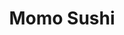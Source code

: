 ---
layout: place
title: "Momo Sushi"
permalink: /new-york/brooklyn/momo-sushi.html
stateAbbr: NY
stateName: New York
cityName: Brooklyn
seo:
  name: "Momo Sushi"
  type: Restaurant
  links: https://www.momosushibrooklyn.com/
description: "Momo Sushi serves delicious sushi in Brooklyn, New York. Try fresh Japanese dishes for a great dining experience. "
place_id: ChIJlac2emFbwokRVv6A4pREVmE
photos:
  - name: >-
      places/ChIJlac2emFbwokRVv6A4pREVmE/photos/AeeoHcLXgvyuSLbTULyjzNyB_EsfI8mVZWPdybjrsqZgPDnMkuULgfsvfGqlwZ54LIVSJY7sRAxa4cDFQloRi2mqPVYYgJCZxCMic9V12vq51IT-HXRFkYEwW2jVmyAPDnSpTcMScJFHWbULdI2jSz2tYTgjTZ_-xEr9rYipAZCikcFQPMSfeyGB-9PzEqs-oV2CG7aQI5Ij2ptcfli1IBiusp7x5j8m9OGHOiRU5Tb_ZWIEnszMGFNHZ2y4hgzFtU9ynazlc6vtHOdA8hmyDCXcaBuNSwzSbPJRTVMYlhUPmX_yhM4L6sFcsyUpXbesAuk0yPcFzaOLwbzmsEFsKQYnMqAFuq10BE4WJo7jZAfR83-bYp9pXygsxfZi_ufskeI8j4i7xCqO65s6rSpY0hmGc2BpXgUrrYzzG--4p-gLsV4X6t2O
    widthPx: 1666
    heightPx: 2268
    authorAttributions:
      - displayName: Styx Latté
        uri: https://maps.google.com/maps/contrib/111230331089556613789
        photoUri: >-
          https://lh3.googleusercontent.com/a-/ALV-UjUF8AT6MYAX599BZEtqIBj-yc8yPtDyjjssV8VbD01iGD3PgNRd=s100-p-k-no-mo
    flagContentUri: >-
      https://www.google.com/local/imagery/report/?cb_client=maps_api_places.places_api&image_key=!1e10!2sCIHM0ogKEICAgID1nICtqAE&hl=en-US
    googleMapsUri: >-
      https://www.google.com/maps/place//data=!3m4!1e2!3m2!1sCIHM0ogKEICAgID1nICtqAE!2e10!4m2!3m1!1s0x89c25b617a36a795:0x61564494e280fe56
  - name: >-
      places/ChIJlac2emFbwokRVv6A4pREVmE/photos/AeeoHcJKZXmDld5O-2rGcpx1KtM_AsIrR8yLmqj8xHWwfgsU3twhWUXiNwQCBhxnxBxiOBCcDXOjVUoBj8yQW3mwmIk9vHjKK0zre41qmNKKn-a0HQ3ntOibAJLINGigly_QbfdH8-sH6gBtgLLxBs6vplwpLgbg5gF7hLoJ-CYc8SKEy-C95cGdvVQXtdMO3b3qN1k9ki3RZwoWBgU-RWN-6cwGZ9J8O4BB3U8x7WVMqgZBepDdrpYHqu8dcJL0aUFcopxe-dU-PTGnqOnirlxP_g5wpTQnY6o1fpuCtqf_LnSMSA
    widthPx: 3024
    heightPx: 4032
    authorAttributions:
      - displayName: Momo Sushi
        uri: https://maps.google.com/maps/contrib/113773648790794730828
        photoUri: >-
          https://lh3.googleusercontent.com/a-/ALV-UjVN3bJny_vb-fkzyCoDGEGx6U4c1CKAl7RcTXiFLgdYF65v9sg=s100-p-k-no-mo
    flagContentUri: >-
      https://www.google.com/local/imagery/report/?cb_client=maps_api_places.places_api&image_key=!1e10!2sAF1QipPcgcwMuLajIuYp2ZT19ofBSgzsMtaYLQVU2nyv&hl=en-US
    googleMapsUri: >-
      https://www.google.com/maps/place//data=!3m4!1e2!3m2!1sAF1QipPcgcwMuLajIuYp2ZT19ofBSgzsMtaYLQVU2nyv!2e10!4m2!3m1!1s0x89c25b617a36a795:0x61564494e280fe56
  - name: >-
      places/ChIJlac2emFbwokRVv6A4pREVmE/photos/AeeoHcLyfZrLmeFnYZYaAUScVvSTcsHvWD1ByeXH7xq4J-tcYQwGKFJr6zaLm5Iw6OffXKadlr6g-6vXBbgUXiUO0iz9A0B3zRDn7SiKSLZKTgiv9em8UNwevaiXP6pJlXpn3i0f0pRuNOazTQk5dVn9V5Wnxm676q0VijqXDkIO-UnmMQ4J2n2EYMfRtOfKO0WFuq3jx9O3Q6szgg9E0EDkip0BeUDDG_4Y1dGufUha0TJsQSAqIAyQ9UoJnD24VOc6mVqFjSglAQ4zYtCmH4QaO8qel3KyoNqdTrViVN5CXPB_3g
    widthPx: 3024
    heightPx: 4032
    authorAttributions:
      - displayName: Momo Sushi
        uri: https://maps.google.com/maps/contrib/113773648790794730828
        photoUri: >-
          https://lh3.googleusercontent.com/a-/ALV-UjVN3bJny_vb-fkzyCoDGEGx6U4c1CKAl7RcTXiFLgdYF65v9sg=s100-p-k-no-mo
    flagContentUri: >-
      https://www.google.com/local/imagery/report/?cb_client=maps_api_places.places_api&image_key=!1e10!2sAF1QipNvb_MNoMf9-XHFeCl8QX6HGQFlNW0u2R9ilu1m&hl=en-US
    googleMapsUri: >-
      https://www.google.com/maps/place//data=!3m4!1e2!3m2!1sAF1QipNvb_MNoMf9-XHFeCl8QX6HGQFlNW0u2R9ilu1m!2e10!4m2!3m1!1s0x89c25b617a36a795:0x61564494e280fe56
  - name: >-
      places/ChIJlac2emFbwokRVv6A4pREVmE/photos/AeeoHcKePRFPTC6YfoBLsQAqpYCbEWGaiqX_LXMT0CL9TuP8Bg2CVXN3LBwPOMSHToU9ZjhY9DB4tr12_Ju0fMll43onJFkezamNfdcUiH3d8uUIGXxvPLbFzi4t80a6raco3s-5iuOgopVBhP3G11XrIoG3uaZhMr6Tb5-wD48IpLtn5ZTXwNNE-ksazfzJw4i2uLl09Fm83BhUjcpnP2HXnzxFAtlUVRHWaVZoCWHOMvV3yfOi0SGjYcuNNvEmgUJmvnc-7WPFFPLwxlr4bIJC0hb_Qr_c9ocJYwrHw__GPGLin9Ep71ZctNUGrlgFO9ecNLC3X8-r08HgBhJebTOO4EDYO1iAyXGtBqqwoT63hO06Oi9J9_M6cwWMlrvEbQUoWX9LKtKZcAqpsQdhXKc_rZBurQo8Iher6MT5wvsq_4s
    widthPx: 3000
    heightPx: 4000
    authorAttributions:
      - displayName: amy wang
        uri: https://maps.google.com/maps/contrib/114138139729034471469
        photoUri: >-
          https://lh3.googleusercontent.com/a-/ALV-UjUVe8xZVi0hzO-Vz1XigxL6OK0upUY4j8kg_yKX5VpDe-qtrFw=s100-p-k-no-mo
    flagContentUri: >-
      https://www.google.com/local/imagery/report/?cb_client=maps_api_places.places_api&image_key=!1e10!2sCIHM0ogKEICAgIDH_eCaXA&hl=en-US
    googleMapsUri: >-
      https://www.google.com/maps/place//data=!3m4!1e2!3m2!1sCIHM0ogKEICAgIDH_eCaXA!2e10!4m2!3m1!1s0x89c25b617a36a795:0x61564494e280fe56
  - name: >-
      places/ChIJlac2emFbwokRVv6A4pREVmE/photos/AeeoHcL46pPQ9AFqznDzlpjtSq3SJ7SF9yygY-1jnwRH2QMyoFqts0PajRxQFHj0TtiETNH42EeI3BvoLtpWRIkWzk2nigAdLybdMW_rPaFBSm89mi1dcYyjR7jDmL7xVPpyIDG8Pd3iy1hnfm2Ws3x_crRkBvqG33Qg981-wHac5nwiw6qj8vRrp4k4ZYr8vnBTKuNRari2PpNsa4dgi-s7alMJ7BHr1213vzxdveweV8Y8Wr-86_13ETlFQzw9NxLAU0tR-wtKImL6WyFbYbnUKC22ubM4Uqg42S7n5sa7JzlNgfuLylzP4saQcnAOB6WVAhQpp15y_cLI_70uIsJGOENlPPoSKQ8EaGPGQJeh8kYslGzzqsbLQF0JWxTCBEudhBbeMHYx2XjLITyha_fQYuObeqfDCZw3KUuDgnrfCYE
    widthPx: 3000
    heightPx: 4000
    authorAttributions:
      - displayName: amy wang
        uri: https://maps.google.com/maps/contrib/114138139729034471469
        photoUri: >-
          https://lh3.googleusercontent.com/a-/ALV-UjUVe8xZVi0hzO-Vz1XigxL6OK0upUY4j8kg_yKX5VpDe-qtrFw=s100-p-k-no-mo
    flagContentUri: >-
      https://www.google.com/local/imagery/report/?cb_client=maps_api_places.places_api&image_key=!1e10!2sCIHM0ogKEICAgIDH_eCyEw&hl=en-US
    googleMapsUri: >-
      https://www.google.com/maps/place//data=!3m4!1e2!3m2!1sCIHM0ogKEICAgIDH_eCyEw!2e10!4m2!3m1!1s0x89c25b617a36a795:0x61564494e280fe56
  - name: >-
      places/ChIJlac2emFbwokRVv6A4pREVmE/photos/AeeoHcKGHxaBoewH0FtU5ukd6r7DK-Q-q5-2hHrOmmWjouiYDIcjd-gYeCkIeZXUgUmEam5fUcrXSaGVidwqDLjqG6J-uNSe9br7_rZo_-6SFL3fjgPe8qfz4tWZbYFoWlZr0BcTW47pRFza0a_GLi8OhlHp349Cn7TjFRU8l7BuKUlYkBENafqkUBJnMDDFDcohtgdsfT-AIiZU9yYoF2XaVtvrMk0I7MWB6kDZDejfUz5XistrYlWtn6wSQXxdSiv-PLIcbPpjrtl0GGoRo9d0D_1lKkg1kSLQoz3_4S0fcAxtY9oNPuALiIarv44NEKGoVS8eZCHDkny7C4mLzsWk0fkZ3XHWHBS5m3pmDty4IeJUbonar59qaYFSnsfOkGOtow5MEr16QlS1jx51DNznBR9AtzVtbgYpT-aVKfrqkQI
    widthPx: 3600
    heightPx: 4800
    authorAttributions:
      - displayName: Amy Wang
        uri: https://maps.google.com/maps/contrib/117696971510427608440
        photoUri: >-
          https://lh3.googleusercontent.com/a/ACg8ocLviEjwe-PWPUmpgiT1Maq2CXBPirpHB6ow_ynPGxo2eRivfg=s100-p-k-no-mo
    flagContentUri: >-
      https://www.google.com/local/imagery/report/?cb_client=maps_api_places.places_api&image_key=!1e10!2sCIHM0ogKEICAgIDHhvm6Ow&hl=en-US
    googleMapsUri: >-
      https://www.google.com/maps/place//data=!3m4!1e2!3m2!1sCIHM0ogKEICAgIDHhvm6Ow!2e10!4m2!3m1!1s0x89c25b617a36a795:0x61564494e280fe56
  - name: >-
      places/ChIJlac2emFbwokRVv6A4pREVmE/photos/AeeoHcLpTLE9o42-XN8KmvoPvG41tNi_S_SY8sAsSD7aOF8LJC8E0BpMd0n-RqriXrC4fDpMzFEmuJ1Sg48Q_aaq4UGuRCCKHEYlzzWjYPRr7AYOrh6QHVyW_qQ14c1rSg-ORJ3V2d5Mz65pw1Q39TEEqJoOoWKkXAUW58VJwWi6LQO--3HD1vRPIF6DuW2MZBW6mgooabN97PpBTTNv0IjBHgHtfDyUDsCoIUdtW-feXqKKbrucFKwlOBwv-hnhrME8h4_P6YUMXcl6lsOQ-1kOze9ckByr2oxunfNC663H9_mo2ix4Dc57YTFfPDX9LJ2RY7Bo40MB6zASEYzXG6gXhYmk7vbmqCK2JIefSl98LuFFjyP3l-TI0Mq29NhTTMNg8hnyGORNHt8vGwHO88Jv4-jGOGiUumAf9zV2XDub7hrY2A
    widthPx: 3600
    heightPx: 4800
    authorAttributions:
      - displayName: amy wang
        uri: https://maps.google.com/maps/contrib/114138139729034471469
        photoUri: >-
          https://lh3.googleusercontent.com/a-/ALV-UjUVe8xZVi0hzO-Vz1XigxL6OK0upUY4j8kg_yKX5VpDe-qtrFw=s100-p-k-no-mo
    flagContentUri: >-
      https://www.google.com/local/imagery/report/?cb_client=maps_api_places.places_api&image_key=!1e10!2sCIHM0ogKEICAgID3spesfA&hl=en-US
    googleMapsUri: >-
      https://www.google.com/maps/place//data=!3m4!1e2!3m2!1sCIHM0ogKEICAgID3spesfA!2e10!4m2!3m1!1s0x89c25b617a36a795:0x61564494e280fe56
  - name: >-
      places/ChIJlac2emFbwokRVv6A4pREVmE/photos/AeeoHcKsytJ8VOFPwkuj64nmIgXKX2-HWa_RTc2vmeP0vxUszF7lL-REzzjbf8-XBaU_BnxDL-5qurT6uv7oQviI9F0IWiAoLVGfNpfNbA6JOPLxy_yTuJvh-feg_5gXPCVEaYXNIya5rlKqn8Zra9tPwAdMqJB_CAqNHDETTRsuEy3Mb05FSMhba_WVWuL75oX2tG6hX5ouDmzYHUhjqgUfjdlkveEMIFs_UAb1skf4bBa2ScKVnsxQ-7xxIyaK1BaOgK4lGhFW7_fOiSWHB0pmUI3lgxrp2S8nHDE3Yz_7hexJPj2rvEqT7v6mt61umQxrLoBcVujovkqgx1oTs4hJ5Rbe6QgFnnUxRUYogEPbvHBdMYWKWsgL6KllsWxDAlvif4Za-hU5nqYdKL0Ls93ZOUWon6doK5r36zFfPGxBoxZIdw
    widthPx: 3000
    heightPx: 4000
    authorAttributions:
      - displayName: amy wang
        uri: https://maps.google.com/maps/contrib/114138139729034471469
        photoUri: >-
          https://lh3.googleusercontent.com/a-/ALV-UjUVe8xZVi0hzO-Vz1XigxL6OK0upUY4j8kg_yKX5VpDe-qtrFw=s100-p-k-no-mo
    flagContentUri: >-
      https://www.google.com/local/imagery/report/?cb_client=maps_api_places.places_api&image_key=!1e10!2sCIHM0ogKEICAgIDH_ciwTA&hl=en-US
    googleMapsUri: >-
      https://www.google.com/maps/place//data=!3m4!1e2!3m2!1sCIHM0ogKEICAgIDH_ciwTA!2e10!4m2!3m1!1s0x89c25b617a36a795:0x61564494e280fe56
  - name: >-
      places/ChIJlac2emFbwokRVv6A4pREVmE/photos/AeeoHcLoJx_8qrcYSGecQ_Qx6xIOlRiP_qqvLcFnqJfGshBRCiCP6wU89AcEYfjjPZsd1_iMR1exO9Y_NHOs80vZoA7KE9X5fqtAZHqJJpnAoEl9XyhKrmAyfH2Jl1tSy9Bl80UItsFruWWHii7qIUTkuNysvhp4HvX6lN_VzY_CFAXiZGYoLsxvN16Bkcx647DX8-lIhyAeDIWKYw9tqvn65Pxq7Q3mwiAtmZgQBnvOLmfmu9XioEx4ATZBJJb_KZZpWmIDF_nJAQ-3XSA9OncdnVzpkFxfbCyc31IjZrh1NE0XbraE3wmtTgVWU38eDBh5Hn0sYqfCxHqhc1yhXMErYriyVK8Xfcsww0lyHQkgpCofKj4oqdmksZBqDZvXZj5VfwTRKpqwY4ToUez5tqJl-CyPNn-TlnsygN3Vpxb4Ctw
    widthPx: 3024
    heightPx: 4032
    authorAttributions:
      - displayName: Manuela Torres
        uri: https://maps.google.com/maps/contrib/104888542907789755639
        photoUri: >-
          https://lh3.googleusercontent.com/a-/ALV-UjWTIl9hZT3JjDamZHSsC_8oo_J0xwHrZ9__8NHVwod3I01ioBnlbg=s100-p-k-no-mo
    flagContentUri: >-
      https://www.google.com/local/imagery/report/?cb_client=maps_api_places.places_api&image_key=!1e10!2sCIHM0ogKEICAgIDHnbeTNQ&hl=en-US
    googleMapsUri: >-
      https://www.google.com/maps/place//data=!3m4!1e2!3m2!1sCIHM0ogKEICAgIDHnbeTNQ!2e10!4m2!3m1!1s0x89c25b617a36a795:0x61564494e280fe56
  - name: >-
      places/ChIJlac2emFbwokRVv6A4pREVmE/photos/AeeoHcI-FKajCITGmi3msZx5KMRNEQFqLBUVTB4syEbmjJ77hQazwZOEOBR5xYaSfXMCYqwaKVcBcBRosvsdv7b9u6r9fpnjak1wo82mCYn8GWiDzw8jiXKVsrQ4yz1RQcVQiVrK4-SDecBrVMA1WURBbedVJ2qM4WMWOmZvD3yi9rpawd7qgStw09SDkxEPI3nZZfXQci46gAOVY1FCqi8CotI9ZywTnRhQI9RguRMPByhtBWJJgsenBBbXOSOZYQ6eQQOZ4GDJdRxiddpkhMQ7z8S-7ij6kVLlwmxt30jRhcnnRVofPb5A0vzAW6Upg0Sj-0c1xmRZdUtkxOjJR1oVmORf1eUWZc1Bcu72YYxlTMqLgztHwL6CXToT6mwFDh5lFvV2Z3_MIuPFtqrxOB54zEon_7CY1Qzc5JKpUuYnWwdxuQ
    widthPx: 3024
    heightPx: 4032
    authorAttributions:
      - displayName: Amy Wang
        uri: https://maps.google.com/maps/contrib/117696971510427608440
        photoUri: >-
          https://lh3.googleusercontent.com/a/ACg8ocLviEjwe-PWPUmpgiT1Maq2CXBPirpHB6ow_ynPGxo2eRivfg=s100-p-k-no-mo
    flagContentUri: >-
      https://www.google.com/local/imagery/report/?cb_client=maps_api_places.places_api&image_key=!1e10!2sCIHM0ogKEICAgIDHhvnKHg&hl=en-US
    googleMapsUri: >-
      https://www.google.com/maps/place//data=!3m4!1e2!3m2!1sCIHM0ogKEICAgIDHhvnKHg!2e10!4m2!3m1!1s0x89c25b617a36a795:0x61564494e280fe56
address: 644 Flatbush Ave, Brooklyn, NY 11225, USA
street: 644 Flatbush Ave
city: Brooklyn
state: NY
zip: '11225'
country: USA
neighborhood: Prospect Lefferts Gardens
latitude: '40.657593'
longitude: '-73.960653'
accessibility_options:
  wheelchairAccessibleParking: false
business_status: OPERATIONAL
name: Momo Sushi
google_maps_links:
  directionsUri: >-
    https://www.google.com/maps/dir//''/data=!4m7!4m6!1m1!4e2!1m2!1m1!1s0x89c25b617a36a795:0x61564494e280fe56!3e0
  placeUri: https://maps.google.com/?cid=7013868875922079318
  writeAReviewUri: >-
    https://www.google.com/maps/place//data=!4m3!3m2!1s0x89c25b617a36a795:0x61564494e280fe56!12e1
  reviewsUri: >-
    https://www.google.com/maps/place//data=!4m4!3m3!1s0x89c25b617a36a795:0x61564494e280fe56!9m1!1b1
  photosUri: >-
    https://www.google.com/maps/place//data=!4m3!3m2!1s0x89c25b617a36a795:0x61564494e280fe56!10e5
primary_type: Japanese Restaurant
opening_hours:
  regular: null
  current: null
secondary_opening_hours:
  regular:
    weekdayDescriptions: null
    type: null
  current:
    weekdayDescriptions: null
    type: null
phone: (718) 282-8890
price_level: PRICE_LEVEL_MODERATE
price_range: $10 &ndash; $20
rating: '3.9'
rating_count: 93
website: https://www.momosushibrooklyn.com/
reviews: null
parking_options: null
payment_options: null
allow_dogs: null
curbside_pickup: null
delivery: null
dine_in: null
good_for_children: null
good_for_groups: null
good_for_sports: null
live_music: null
menu_for_children: null
outdoor_seating: null
reservable: null
restroom: null
serves_beer: null
serves_breakfast: null
serves_brunch: null
serves_cocktails: null
serves_coffee: null
serves_dinner: null
serves_dessert: null
serves_lunch: null
serves_vegetarian_food: null
serves_wine: null
takeout: null
summary: null

---